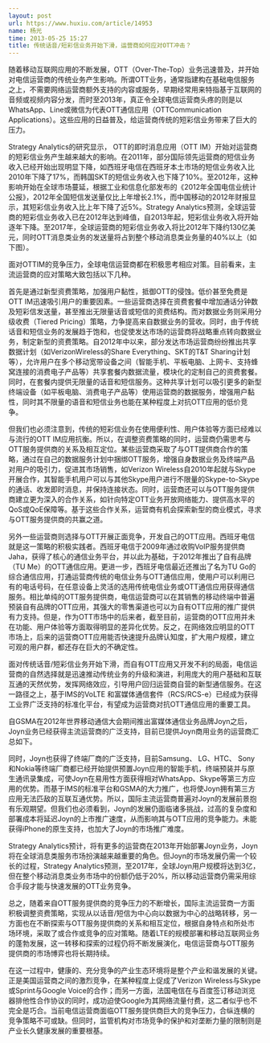 ```yaml
---
layout: post
url: https://www.huxiu.com/article/14953
name: 杨光
time: 2013-05-25 15:27
title: 传统话音/短彩信业务开始下滑，运营商如何应对OTT冲击？
---
```

随着移动互联网应用的不断发展，OTT（Over-The-Top）业务迅速普及，并开始对电信运营商的传统业务产生影响。所谓OTT业务，通常指建构在基础电信服务之上，不需要网络运营商额外支持的内容或服务，早期经常用来特指基于互联网的音频或视频内容分发，而时至2013年，真正令全球电信运营商头疼的则是以WhatsApp、Line或微信为代表OTT通信应用（OTTCommunication Applications）。这些应用的日益普及，给运营商传统的短彩信业务带来了巨大的压力。

Strategy Analytics的研究显示， OTT的即时消息应用（OTT IM）开始对运营商的短彩信业务产生越来越大的影响。在2011年，部分国际领先运营商的短信业务收入已经开始出现明显下降，如西班牙电信在西班牙本土市场的短信业务收入比2010年下降了17%，而韩国SKT的短信业务收入也下降了10%。至2012年，这种影响开始在全球市场蔓延，根据工业和信息化部发布的《2012年全国电信业统计公报》，2012年全国短信发送量仅比上年增长2.1%，而中国移动的2012年财报显示，其短彩信业务收入比上年下降了近5%。Strategy Analytics预测，全球运营商的短彩信业务收入已在2012年达到峰值，自2013年起，短彩信业务收入将开始逐年下降。至2017年，全球运营商的短彩信业务收入将比2012年下降约130亿美元，同时OTT消息类业务的发送量将占到整个移动消息类业务量的40%以上（如下图）。

面对OTTIM的竞争压力，全球电信运营商都在积极思考相应对策。目前看来，主流运营商的应对策略大致包括以下几种。

首先是通过新型资费策略，加强用户黏性，抵御OTT的侵蚀。低价甚至免费是OTT IM迅速吸引用户的重要因素。一些运营商选择在资费套餐中增加通话分钟数及短彩信发送量，甚至推出无限量话音或短信的资费结构。而对数据业务则采用分级收费（Tiered Pricing）策略，力争提高来自数据业务的营收。同时，由于传统话音和短信业务的发展趋于饱和，也促使发达市场的运营商将战略重点转向数据业务，制定新型的资费策略。自2012年中以来，部分发达市场运营商纷纷推出共享数据计划（如VerizonWireless的Share Everything、SKT的T&T Sharing计划等），允许用户在多个移动宽带设备之间（智能手机、平板电脑、上网卡、支持蜂窝连接的消费电子产品等）共享套餐内数据流量，模块化的定制自己的资费套餐。同时，在套餐内提供无限量的话音和短信服务。这种共享计划可以吸引更多的新型终端设备（如平板电脑、消费电子产品等）使用运营商的数据服务，增强用户黏性，同时其不限量的语音和短信业务也能在某种程度上对抗OTT应用的低价竞争。

但我们也必须注意到，传统的短彩信业务在使用便利性、用户体验等方面已经难以与流行的OTT IM应用抗衡。所以，在调整资费策略的同时，运营商仍需思考与OTT服务提供商的关系及相互定位。某些运营商采取了与OTT提供商合作的策略，通过在自己的数据服务计划中捆绑OTT服务，增强自身数据业务及终端产品对用户的吸引力，促进其市场销售，如Verizon Wireless自2010年起就与Skype开展合作，其智能手机用户可以与其他Skype用户进行不限量的Skype-to-Skype的通话、收发即时消息，并保持连接状态。同时，运营商还可以与OTT服务提供商建立更为深入的合作关系，如针向特定OTT业务开放网络能力、提供高水平的QoS或QoE保障等。基于这些合作关系，运营商有机会探索新型的商业模式，寻求与OTT服务提供商的共赢之道。

另外一些运营商则选择与OTT开展正面竞争，开发自己的OTT应用。西班牙电信就是这一策略的积极实践者。西班牙电信于2009年通过收购VoIP服务提供商Jaha，获得了核心的通信业务平台，并以此为基础，于2012年推出了自有品牌（TU Me）的OTT通信应用。更进一步，西班牙电信最近还推出了名为TU Go的综合通信应用，打通运营商传统的电信业务与OTT通信应用，使用户可以利用已有的电话号码，在任意设备上灵活的选用传统电信业务或OTT通信应用获得通信服务。相比单纯的OTT服务提供商，电信运营商可以在其销售的移动终端中普遍预装自有品牌的OTT应用，其强大的零售渠道也可以为自有OTT应用的推广提供有力支持。但是，作为OTT市场中的后来者，截至目前，运营商的OTT应用并未在功能、用户体验等方面取得明显的差异化优势。反之，在网络效应明显的OTT市场上，后来的运营商OTT应用能否快速提升品牌认知度，扩大用户规模，建立可观的用户群，都还存在巨大的不确定性。

面对传统话音/短彩信业务开始下滑，而自有OTT应用又开发不利的局面，电信运营商的自然选择就是迅速推动传统业务的升级和演进，利用庞大的用户基础和互联互通的天然优势，发挥网络效应，引导用户回归运营商自营的新型通信服务。在这一路径之上，基于IMS的VoLTE 和富媒体通信套件（RCS/RCS-e）已经成为获得工业界广泛支持的标准化平台，有望成为运营商对抗OTT通信应用的重要工具。

自GSMA在2012年世界移动通信大会期间推出富媒体通信业务品牌Joyn之后，Joyn业务已经获得主流运营商的广泛支持，目前已提供Joyn商用业务的运营商汇总如下。

同时，Joyn也获得了终端厂商的广泛支持，目前Samsung、 LG、HTC、 Sony和Nokia等终端厂商都已经开始提供预置Joyn应用的智能手机，终端预装并与原生通讯录集成，可使Joyn在易用性方面获得相对WhatsApp、Skype等第三方应用的优势。而基于IMS的标准平台和GSMA的大力推广，也将使Joyn拥有第三方应用无法匹敌的互联互通优势。所以，国际主流运营商普遍对Joyn的发展前景抱有乐观期望。但我们也必须看到，Joyn的发展仍面临诸多挑战，过高的复杂度和部署成本将延迟Joyn的上市推广速度，从而影响其与OTT应用的竞争能力。未能获得iPhone的原生支持，也加大了Joyn的市场推广难度。

Strategy Analytics预计，将有更多的运营商在2013年开始部署Joyn业务，Joyn将在全球消息类服务市场扮演越来越重要的角色。但Joyn的市场发展仍需一个较长的过程，Strategy Analytics预测，至2017年，全球Joyn用户规模将达到3亿，但在整个移动消息类业务市场中的份额仍低于20%，所以移动运营商仍需采用综合手段才能与快速发展的OTT业务竞争。

总之，随着来自OTT服务提供商的竞争压力的不断增长，国际主流运营商一方面积极调整资费策略，实现从以话音/短信为中心向以数据为中心的战略转移，另一方面也在不断探索与OTT服务提供商的关系和相互定位，根据自身特点和所处市场环境，采取了或合作或竞争的应对策略。随着LTE的规模部署和移动互联网业务的蓬勃发展，这一转移和探索的过程仍将不断发展演化，电信运营商与OTT服务提供商的市场博弈也将长期持续。

在这一过程中，健康的、充分竞争的产业生态环境将是整个产业和谐发展的关键。正是美国运营商之间的激烈竞争，在某种程度上促成了Verizon Wireless与Skype或Sprint与Google Voice的合作；而另一方面，法国电信在与百度签订移动浏览器排他性合作协议的同时，成功迫使Google为其网络流量付费，这二者似乎也不完全是巧合。当前电信运营商面临OTT服务提供商巨大的竞争压力，合纵连横的竞争策略不可或缺。但同时，监管机构对市场竞争的保护和对垄断力量的限制则是产业长久健康发展的重要根基。

